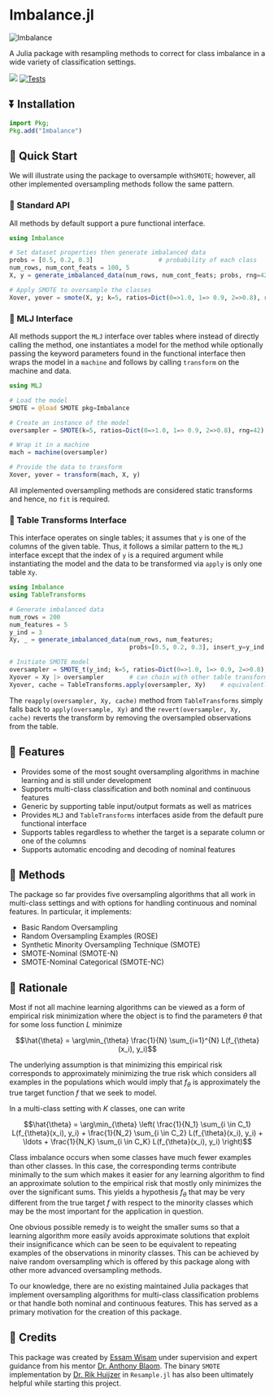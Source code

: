 # Imbalance.jl

![Imbalance](https://i.imgur.com/C34ilSZ.png)

A Julia package with resampling methods to correct for class imbalance in a wide variety of classification settings.

[![](https://img.shields.io/badge/docs-dev-blue.svg)](https://essamwisam.github.io/Imbalance.jl/dev/)
[![Tests](https://github.com/EssamWisam/Imbalance.jl/actions/workflows/Runtests.yml/badge.svg)](https://github.com/EssamWisam/Imbalance.jl/actions/workflows/Runtests.yml)

## ⏬ Installation
```julia
import Pkg;
Pkg.add("Imbalance")
```


## 🚀 Quick Start
We will illustrate using the package to oversample with`SMOTE`; however, all other implemented oversampling methods follow the same pattern.

### 🔵 Standard API
All methods by default support a pure functional interface.
```julia
using Imbalance

# Set dataset properties then generate imbalanced data
probs = [0.5, 0.2, 0.3]                  # probability of each class      
num_rows, num_cont_feats = 100, 5
X, y = generate_imbalanced_data(num_rows, num_cont_feats; probs, rng=42)      

# Apply SMOTE to oversample the classes
Xover, yover = smote(X, y; k=5, ratios=Dict(0=>1.0, 1=> 0.9, 2=>0.8), rng=42)

```

### 🤖 MLJ Interface
All methods support the `MLJ` interface over tables where instead of directly calling the method, one instantiates a model for the method while optionally passing the keyword parameters found in the functional interface then wraps the model in a `machine` and follows by calling `transform` on the machine and data.
```julia
using MLJ

# Load the model
SMOTE = @load SMOTE pkg=Imbalance

# Create an instance of the model 
oversampler = SMOTE(k=5, ratios=Dict(0=>1.0, 1=> 0.9, 2=>0.8), rng=42)

# Wrap it in a machine
mach = machine(oversampler)

# Provide the data to transform 
Xover, yover = transform(mach, X, y)
```
All implemented oversampling methods are considered static transforms and hence, no `fit` is required. 

### 🏓 Table Transforms Interface
This interface operates on single tables; it assumes that `y` is one of the columns of the given table. Thus, it follows a similar pattern to the `MLJ` interface except that the index of `y` is a required argument while instantiating the model and the data to be transformed via `apply` is only one table `Xy`.
```julia
using Imbalance
using TableTransforms

# Generate imbalanced data
num_rows = 200
num_features = 5
y_ind = 3
Xy, _ = generate_imbalanced_data(num_rows, num_features; 
                                 probs=[0.5, 0.2, 0.3], insert_y=y_ind, rng=42)

# Initiate SMOTE model
oversampler = SMOTE_t(y_ind; k=5, ratios=Dict(0=>1.0, 1=> 0.9, 2=>0.8), rng=42)
Xyover = Xy |> oversampler       # can chain with other table transforms                  
Xyover, cache = TableTransforms.apply(oversampler, Xy)    # equivalently
```
The `reapply(oversampler, Xy, cache)` method from `TableTransforms` simply falls back to `apply(oversample, Xy)` and the `revert(oversampler, Xy, cache)` reverts the transform by removing the oversampled observations from the table.


## 🎨 Features
- Provides some of the most sought oversampling algorithms in machine learning and is still under development
- Supports multi-class classification and both nominal and continuous features
- Generic by supporting table input/output formats as well as matrices
- Provides `MLJ` and `TableTransforms` interfaces aside from the default pure functional interface
- Supports tables regardless to whether the target is a separate column or one of the columns
- Supports automatic encoding and decoding of nominal features


## 📝 Methods

The package so far provides five oversampling algorithms that all work in multi-class settings and with options for handling continuous and nominal features. In particular, it implements:

* Basic Random Oversampling 
* Random Oversampling Examples (ROSE)
* Synthetic Minority Oversampling Technique (SMOTE)
* SMOTE-Nominal (SMOTE-N)
* SMOTE-Nominal Categorical (SMOTE-NC)


## 📜 Rationale
Most if not all machine learning algorithms can be viewed as a form of empirical risk minimization where the object is to find the parameters $\theta$ that for some loss function $L$ minimize 

$$\hat{\theta} = \arg\min_{\theta} \frac{1}{N} \sum_{i=1}^{N} L(f_{\theta}(x_i), y_i)$$

The underlying assumption is that minimizing this empirical risk corresponds to approximately minimizing the true risk which considers all examples in the populations which would imply that $f_\theta$ is approximately the true target function $f$ that we seek to model.

In a multi-class setting with $K$ classes, one can write

$$\hat{\theta} = \arg\min_{\theta} \left( \frac{1}{N_1} \sum_{i \in C_1} L(f_{\theta}(x_i), y_i) + \frac{1}{N_2} \sum_{i \in C_2} L(f_{\theta}(x_i), y_i) + \ldots + \frac{1}{N_K} \sum_{i \in C_K} L(f_{\theta}(x_i), y_i) \right)$$

Class imbalance occurs when some classes have much fewer examples than other classes. In this case, the corresponding terms contribute minimally to the sum which makes it easier for any learning algorithm to find an approximate solution to the empirical risk that mostly only minimizes the over the significant sums. This yields a hypothesis $f_\theta$ that may be very different from the true target $f$ with respect to the minority classes which may be the most important for the application in question.

One obvious possible remedy is to weight the smaller sums so that a learning algorithm more easily avoids approximate solutions that exploit their insignificance which can be seen to be equivalent to repeating examples of the observations in minority classes. This can be achieved by naive random oversampling which is offered by this package along with other more advanced oversampling methods.

To our knowledge, there are no existing maintained Julia packages that implement oversampling algorithms for multi-class classification problems or that handle both nominal and continuous features. This has served as a primary motivation for the creation of this package.

## 👥 Credits
This package was created by [Essam Wisam](https://github.com/EssamWisam) under supervision and expert guidance from his mentor [Dr. Anthony Blaom](https://github.com/ablaom). The binary `SMOTE` implementation by [Dr. Rik Huijzer](https://github.com/rikhuijzer) in `Resample.jl` has also been ultimately helpful while starting this project.
